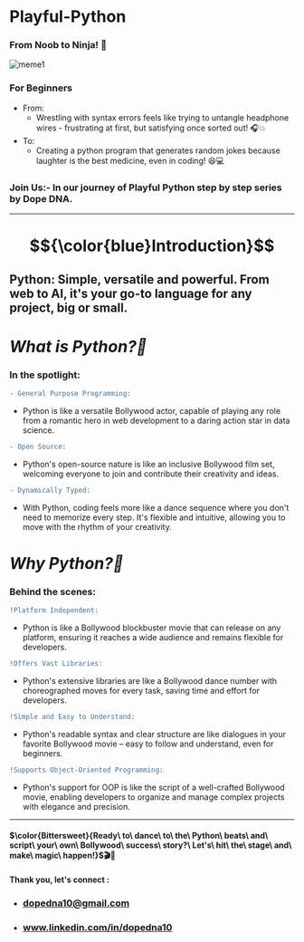 
# Playful-Python
### From Noob to Ninja! 🎯
![meme1](https://github.com/dopeDNA/Playful-Python/assets/169386428/a0ed37d5-f099-4e31-936c-97611195cfa8)
### For Beginners

- From:
    - Wrestling with syntax errors
feels like trying to untangle
headphone wires - frustrating
at first, but satisfying once
sorted out! 🎧💥
- To:
   - Creating a python program that
generates random jokes because laughter is the best medicine,
even in coding! 😆💻
### Join Us:- In our journey of Playful Python step by step series by Dope DNA.  

***
# $${\color{blue}Introduction}$$

## **Python: Simple, versatile and powerful. From web to AI, it's your go-to language for any project, big or small.**
  

 # ***What is Python?🐍***
 
 ### In the spotlight:

```diff 
- General Purpose Programming:
```
- Python is like a versatile Bollywood actor, capable of playing any role from a romantic hero in web development to a daring action star in data science.

 
```diff
- Open Source:
```

- Python's open-source nature is like an inclusive Bollywood film set, welcoming everyone to join and contribute their creativity and ideas.

```diff
- Dynamically Typed:
```

- With Python, coding feels more like a dance sequence where you don't need to memorize every step. It's flexible and intuitive, allowing you to move with the rhythm of your creativity.

# ***Why Python?🌟***

### Behind the scenes:

```diff
!Platform Independent:
```

- Python is like a Bollywood blockbuster movie that can release on any platform, ensuring it reaches a wide audience and remains flexible for developers.

```diff
!Offers Vast Libraries:
```
- Python's extensive libraries are like a Bollywood dance number with choreographed moves for every task, saving time and effort for developers.

```diff
!Simple and Easy to Understand:
```

- Python's readable syntax and clear structure are like dialogues in your favorite Bollywood movie – easy to follow and understand, even for beginners.

```diff
!Supports Object-Oriented Programming:
```
- Python's support for OOP is like the script of a well-crafted Bollywood movie, enabling developers to organize and manage complex projects with elegance and precision.

---


#### $\color{Bittersweet}{Ready\ to\ dance\ to\ the\ Python\ beats\ and\ script\ your\ own\ Bollywood\ success\ story?\ Let's\ hit\ the\ stage\ and\ make\ magic\ happen!\}$🎬🚀




#### Thank you, let's connect :
   - ### dopedna10@gmail.com
   - ### www.linkedin.com/in/dopedna10
